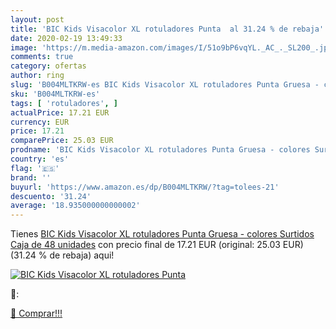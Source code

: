 ```yaml
---
layout: post
title: 'BIC Kids Visacolor XL rotuladores Punta  al 31.24 % de rebaja'
date: 2020-02-19 13:49:33
image: 'https://m.media-amazon.com/images/I/51o9bP6vqYL._AC_._SL200_.jpg'
comments: true
category: ofertas
author: ring
slug: 'B004MLTKRW-es BIC Kids Visacolor XL rotuladores Punta Gruesa - colores...'
sku: 'B004MLTKRW-es'
tags: [ 'rotuladores', ]
actualPrice: 17.21 EUR
currency: EUR
price: 17.21
comparePrice: 25.03 EUR
prodname: 'BIC Kids Visacolor XL rotuladores Punta Gruesa - colores Surtidos  Caja de 48 unidades'
country: 'es'
flag: '🇪🇸'
brand: ''
buyurl: 'https://www.amazon.es/dp/B004MLTKRW/?tag=tolees-21'
descuento: '31.24'
average: '18.935000000000002'
---
```


Tienes [BIC Kids Visacolor XL rotuladores Punta Gruesa - colores Surtidos  Caja de 48 unidades](https://www.amazon.es/dp/B004MLTKRW/?tag=tolees-21) con precio final de  17.21 EUR (original: 25.03 EUR) (31.24 %  de rebaja) aqui!

[![BIC Kids Visacolor XL rotuladores Punta ](https://m.media-amazon.com/images/I/51o9bP6vqYL._AC_._SL200_.jpg)](https://www.amazon.es/dp/B004MLTKRW/?tag=tolees-21)

🔎:


[🛒 Comprar!!!](https://www.amazon.es/dp/B004MLTKRW/?tag=tolees-21)
